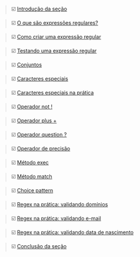 
> ☑️ [Introdução da seção]() 

> ☑️ [O que são expressões regulares?]()

> ☑️ [Como criar uma expressão regular]()

> ☑️ [Testando uma expressão regular]()

> ☑️ [Conjuntos]()

> ☑️ [Caracteres especiais]()

> ☑️ [Caracteres especiais na prática]()

> ☑️ [Operador not !]()

> ☑️ [Operador plus +]()

> ☑️ [Operador question ?]()

> ☑️ [Operador de precisão]()

> ☑️ [Método exec]()

> ☑️ [Método match]()

> ☑️ [Choice pattern]()

> ☑️ [Regex na prática: validando domínios]()

> ☑️ [Regex na prática: validando e-mail]()

> ☑️ [Regex na prática: validando data de nascimento]()

> ☑️ [Conclusão da seção]()
